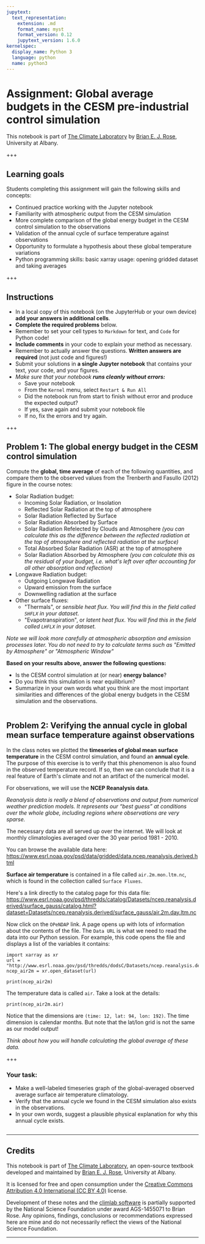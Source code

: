 ```yaml
---
jupytext:
  text_representation:
    extension: .md
    format_name: myst
    format_version: 0.12
    jupytext_version: 1.6.0
kernelspec:
  display_name: Python 3
  language: python
  name: python3
---
```


# Assignment: Global average budgets in the CESM pre-industrial control simulation

This notebook is part of [The Climate Laboratory](https://brian-rose.github.io/ClimateLaboratoryBook) by [Brian E. J. Rose](http://www.atmos.albany.edu/facstaff/brose/index.html), University at Albany.

+++

## Learning goals

Students completing this assignment will gain the following skills and concepts:

- Continued practice working with the Jupyter notebook
- Familiarity with atmospheric output from the CESM simulation
- More complete comparison of the global energy budget in the CESM control simulation to the observations
- Validation of the annual cycle of surface temperature against observations
- Opportunity to formulate a hypothesis about these global temperature variations
- Python programming skills: basic xarray usage: opening gridded dataset and taking averages

+++

## Instructions

- In a local copy of this notebook (on the JupyterHub or your own device) **add your answers in additional cells**.
- **Complete the required problems** below. 
- Remember to set your cell types to `Markdown` for text, and `Code` for Python code!
- **Include comments** in your code to explain your method as necessary.
- Remember to actually answer the questions. **Written answers are required** (not just code and figures!)
- Submit your solutions in **a single Jupyter notebook** that contains your text, your code, and your figures.
- *Make sure that your notebook* ***runs cleanly without errors:***
    - Save your notebook
    - From the `Kernel` menu, select `Restart & Run All`
    - Did the notebook run from start to finish without error and produce the expected output?
    - If yes, save again and submit your notebook file
    - If no, fix the errors and try again.

+++

## Problem 1: The global energy budget in the CESM control simulation

Compute the **global, time average** of each of the following quantities, and compare them to the observed values from the Trenberth and Fasullo (2012) figure in the course notes:

- Solar Radiation budget:
    - Incoming Solar Radiation, or Insolation
    - Reflected Solar Radiation at the top of atmosphere
    - Solar Radiation Reflected by Surface
    - Solar Radiation Absorbed by Surface
    - Solar Radiation Refelected by Clouds and Atmosphere *(you can calculate this as the difference between the reflected radiation at the top of atmosphere and reflected radiation at the surface)*
    - Total Absorbed Solar Radiation (ASR) at the top of atmosphere
    - Solar Radiation Absorbed by Atmosphere *(you can calculate this as the residual of your budget, i.e. what's left over after accounting for all other absorption and reflection)*
- Longwave Radiation budget:
    - Outgoing Longwave Radiation
    - Upward emission from the surface
    - Downwelling radiation at the surface
- Other surface fluxes:
    - "Thermals", or *sensible heat flux*. *You will find this in the field called `SHFLX` in your dataset.*
    - "Evapotranspiration", or *latent heat flux*. *You will find this in the field called `LHFLX` in your dataset.*
    
*Note we will look more carefully at atmospheric absorption and emission processes later. You do not need to try to calculate terms such as "Emitted by Atmosphere" or "Atmospheric Window"*

**Based on your results above, answer the following questions:**

- Is the CESM control simulation at (or near) **energy balance**? 
- Do you think this simulation is near equilibrium?
- Summarize in your own words what you think are the most important similarities and differences of the global energy budgets in the CESM simulation and the observations.

```{code-cell} ipython3

```

## Problem 2: Verifying the annual cycle in global mean surface temperature against observations

In the class notes we plotted the **timeseries of global mean surface temperature** in the CESM control simulation, and found an **annual cycle**. The purpose of this exercise is to verify that this phenomenon is also found in the observed temperature record. If so, then we can conclude that it is a real feature of Earth's climate and not an artifact of the numerical model.

For observations, we will use the **NCEP Reanalysis data**.

*Reanalysis data is really a blend of observations and output from numerical weather prediction models. It represents our “best guess” at conditions over the whole globe, including regions where observations are very sparse.*

The necessary data are all served up over the internet. We will look at monthly climatologies averaged over the 30 year period 1981 - 2010.

You can browse the available data here: 
https://www.esrl.noaa.gov/psd/data/gridded/data.ncep.reanalysis.derived.html

**Surface air temperature** is contained in a file called `air.2m.mon.ltm.nc`, which is found in the collection called `Surface Fluxes`. 

Here's a link directly to the catalog page for this data file:
https://www.esrl.noaa.gov/psd/thredds/catalog/Datasets/ncep.reanalysis.derived/surface_gauss/catalog.html?dataset=Datasets/ncep.reanalysis.derived/surface_gauss/air.2m.day.ltm.nc

Now click on the `OPeNDAP` link. A page opens up with lots of information about the contents of the file. The `Data URL` is what we need to read the data into our Python session. For example, this code opens the file and displays a list of the variables it contains:

```{code-cell} ipython3
import xarray as xr
url = "http://www.esrl.noaa.gov/psd/thredds/dodsC/Datasets/ncep.reanalysis.derived/surface_gauss/air.2m.mon.ltm.nc"
ncep_air2m = xr.open_dataset(url)

print(ncep_air2m)
```

The temperature data is called `air`. Take a look at the details:

```{code-cell} ipython3
print(ncep_air2m.air)
```

Notice that the dimensions are `(time: 12, lat: 94, lon: 192)`. The time dimension is calendar months. But note that the lat/lon grid is not the same as our model output! 

*Think about how you will handle calculating the global average of these data.*

+++

### Your task:

- Make a well-labeled timeseries graph of the global-averaged observed average surface air temperature climatology. 
- Verify that the annual cycle we found in the CESM simulation also exists in the observations.
- In your own words, suggest a plausible physical explanation for why this annual cycle exists. 

```{code-cell} ipython3

```

____________

## Credits

This notebook is part of [The Climate Laboratory](https://brian-rose.github.io/ClimateLaboratoryBook), an open-source textbook developed and maintained by [Brian E. J. Rose](http://www.atmos.albany.edu/facstaff/brose/index.html), University at Albany.

It is licensed for free and open consumption under the
[Creative Commons Attribution 4.0 International (CC BY 4.0)](https://creativecommons.org/licenses/by/4.0/) license.

Development of these notes and the [climlab software](https://github.com/brian-rose/climlab) is partially supported by the National Science Foundation under award AGS-1455071 to Brian Rose. Any opinions, findings, conclusions or recommendations expressed here are mine and do not necessarily reflect the views of the National Science Foundation.
____________

```{code-cell} ipython3

```
